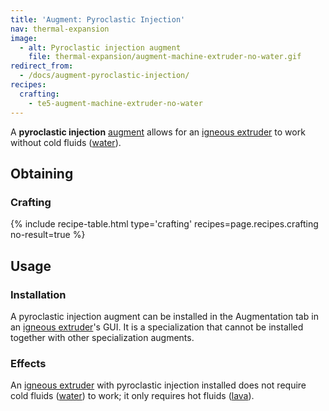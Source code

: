 ```yaml
---
title: 'Augment: Pyroclastic Injection'
nav: thermal-expansion
image:
  - alt: Pyroclastic injection augment
    file: thermal-expansion/augment-machine-extruder-no-water.gif
redirect_from:
  - /docs/augment-pyroclastic-injection/
recipes:
  crafting:
    - te5-augment-machine-extruder-no-water
---
```


A **pyroclastic injection** [augment](/docs/thermal-expansion/augments/) allows for an [igneous
extruder](/docs/thermal-expansion/igneous-extruder/) to work without cold fluids
([water](https://minecraft.gamepedia.com/Water)).


Obtaining
---------

### Crafting
{% include recipe-table.html type='crafting' recipes=page.recipes.crafting no-result=true %}


Usage
-----

### Installation
A pyroclastic injection augment can be installed in the Augmentation tab in an
[igneous extruder](/docs/thermal-expansion/igneous-extruder/)'s GUI. It is a specialization that
cannot be installed together with other specialization augments.

### Effects
An [igneous extruder](/docs/thermal-expansion/igneous-extruder/) with pyroclastic injection
installed does not require cold fluids
([water](https://minecraft.gamepedia.com/Water)) to work; it only requires hot
fluids ([lava](https://minecraft.gamepedia.com/Lava)).
